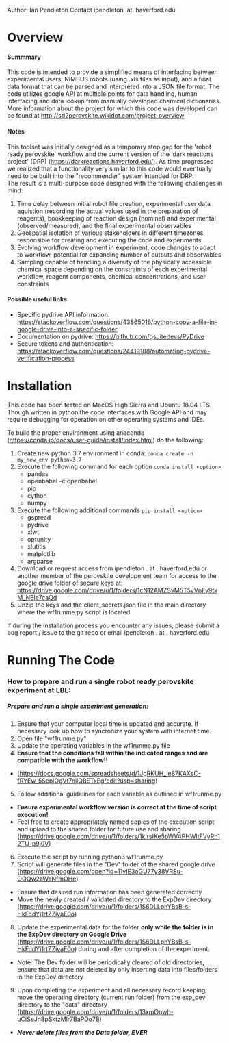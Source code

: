 Author: Ian Pendleton 
Contact ipendleton .at. haverford.edu

Overview
=================
 
#### Summmary
 This code is intended to provide a simplified means of interfacing between experimental users, NIMBUS robots (using .xls
 files as input), and a final data format that can be parsed and interpreted into a JSON file format.  The code utilizes
 google API at multiple points for data handling, human interfacing and data lookup from manually developed chemical
 dictionaries.  More information about the project for which this code was developed can be found at
 http://sd2perovskite.wikidot.com/project-overview

#### Notes
This toolset was initially designed as a temporary stop gap for the 'robot ready perovskite' workflow and the current version 
of  the 'dark reactions project' (DRP) (https://darkreactions.haverford.edu/).  As time progressed we realized that a
functionality very similar to this code would eventually need to be built into the "recommender" system intended for DRP.  
The result is a multi-purpose code designed with the following challenges in mind:
1) Time delay between initial robot file creation, experimental user data aquistion (recording the actual values used 
in the preparation of reagents), bookkeeping of reaction design (nominal) and experimental (observed/measured), and the final
experimental observables
2) Geospatial isolation of various stakeholders in different timezones responsible for creating and executing the code
and experiments
3) Evolving workflow development in experiment, code changes to adapt to workflow, potential for expanding number of outputs and observables
4) Sampling capable of handling a diversity of the physically accessible chemical space depending on the constraints of each experimental workflow,
reagent components, chemical concentrations, and user constraints

#### Possible useful links
* Specific pydrive API information: https://stackoverflow.com/questions/43865016/python-copy-a-file-in-google-drive-into-a-specific-folder
* Documentation on pydrive: https://github.com/gsuitedevs/PyDrive
* Secure tokens and authentication: https://stackoverflow.com/questions/24419188/automating-pydrive-verification-process

Installation
=============

This code has been tested on MacOS High Sierra and Ubuntu 18.04 LTS.  Though written in python the code interfaces with
Google API and may require debugging for operation on other operating systems and IDEs.

To build the proper environment using anaconda (https://conda.io/docs/user-guide/install/index.html) do the following:

1. Create new python 3.7 environment in conda: `conda create -n my_new_env python=3.7`
1. Execute the following command for each option `conda install <option>`
   * pandas
   * openbabel -c openbabel
   * pip
   * cython
   * numpy
2. Execute the following additional commands `pip install <option>`
   * gspread
   * pydrive
   * xlwt
   * optunity
   * xlutitls
   * matplotlib
   * argparse
3. Download or request access from ipendleton . at . haverford.edu or another member of the perovskite development team for access to the google drive folder of secure keys at: https://drive.google.com/drive/u/1/folders/1cN12AMZSvM5T5yVpFy9tkM_NEle7caQd
4. Unzip the keys and the client_secrets.json file in the main directory where the wf1runme.py script is located

If during the installation process you encounter any issues, please submit a bug report / issue to the git repo or email ipendleton . at . haverford.edu

Running The Code
================

### How to prepare and run a single robot ready perovskite experiment at LBL:
##### Prepare and run a single experiment generation: #####
1. Ensure that your computer local time is updated and accurate. If necessary look up how to syncronize your system with internet time.
2. Open file "wf1runme.py"
3. Update the operating variables in the wf1runme.py file 
4. **Ensure that the conditions fall within the indicated ranges and are compatible with the workflow!!** 
  * (https://docs.google.com/spreadsheets/d/1JgRKUH_ie87KAXsC-fRYEw_5SepjOgVt7njjQBETxEg/edit?usp=sharing) 
5. Follow additional guidelines for each variable as outlined in wf1runme.py
  * **Ensure experimental workflow version is correct at the time of script execution!**
  * Feel free to create appropriately named copies of the execution script and upload to the shared folder for future use and sharing (https://drive.google.com/drive/u/1/folders/1kIrsIKe5bWV4PHWltFVyRh12TU-p9j0V)
6. Execute the script by running python3 wf1runme.py
7. Script will generate files in the "Dev" folder of the shared google drive (https://drive.google.com/open?id=11vIE3oGU77y38VRSu-OQQw2aWaNfmOHe)
  * Ensure that desired run information has been generated correctly
  * Move the newly created / validated directory to the ExpDev directory (https://drive.google.com/drive/u/1/folders/1S6DLLphYBsB-s-HkFddYj1rtZZiyaE0o)
8. Update the experimental data for the folder **only while the folder is in the ExpDev directory on Google Drive** (https://drive.google.com/drive/u/1/folders/1S6DLLphYBsB-s-HkFddYj1rtZZiyaE0o) during and after completion of the experiment.
  * Note: The Dev folder will be periodically cleared of old directories, ensure that data are not deleted by only inserting data into files/folders in the ExpDev directory
9. Upon completing the experiment and all necessary record keeping, move the operating directory (current run folder) from the exp_dev directory to the "data" directory (https://drive.google.com/drive/u/1/folders/13xmOpwh-uCiSeJn8pSktzMlr7BaPDo7B)
  * **_Never delete files from the Data folder, EVER_**
